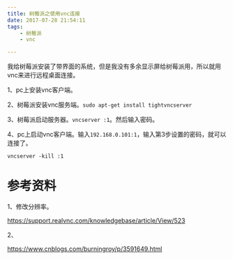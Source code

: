 ```yaml
---
title: 树莓派之使用vnc连接
date: 2017-07-28 21:54:11
tags:
	- 树莓派
	- vnc

---
```


我给树莓派安装了带界面的系统，但是我没有多余显示屏给树莓派用，所以就用vnc来进行远程桌面连接。

1、pc上安装vnc客户端。

2、树莓派安装vnc服务端。`sudo apt-get install tightvncserver`

3、树莓派启动服务器。`vncserver :1`。然后输入密码。

4、pc上启动vnc客户端。输入`192.168.0.101:1`，输入第3步设置的密码，就可以连接了。



```
vncserver -kill :1
```



# 参考资料

1、修改分辨率。

https://support.realvnc.com/knowledgebase/article/View/523

2、

https://www.cnblogs.com/burningroy/p/3591649.html
